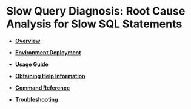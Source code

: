 # Slow Query Diagnosis: Root Cause Analysis for Slow SQL Statements<a name="EN-US_TOPIC_0000001240824997"></a>

-   **[Overview](slow-query-overview.md)**  

-   **[Environment Deployment](slow-query-environment-deployment.md)**  

-   **[Usage Guide](slow-query-usage-guide.md)**  

-   **[Obtaining Help Information](slow-query-obtaining-help-information.md)**  

-   **[Command Reference](slow-query-command-reference.md)**  

-   **[Troubleshooting](slow-query-troubleshooting.md)**  

